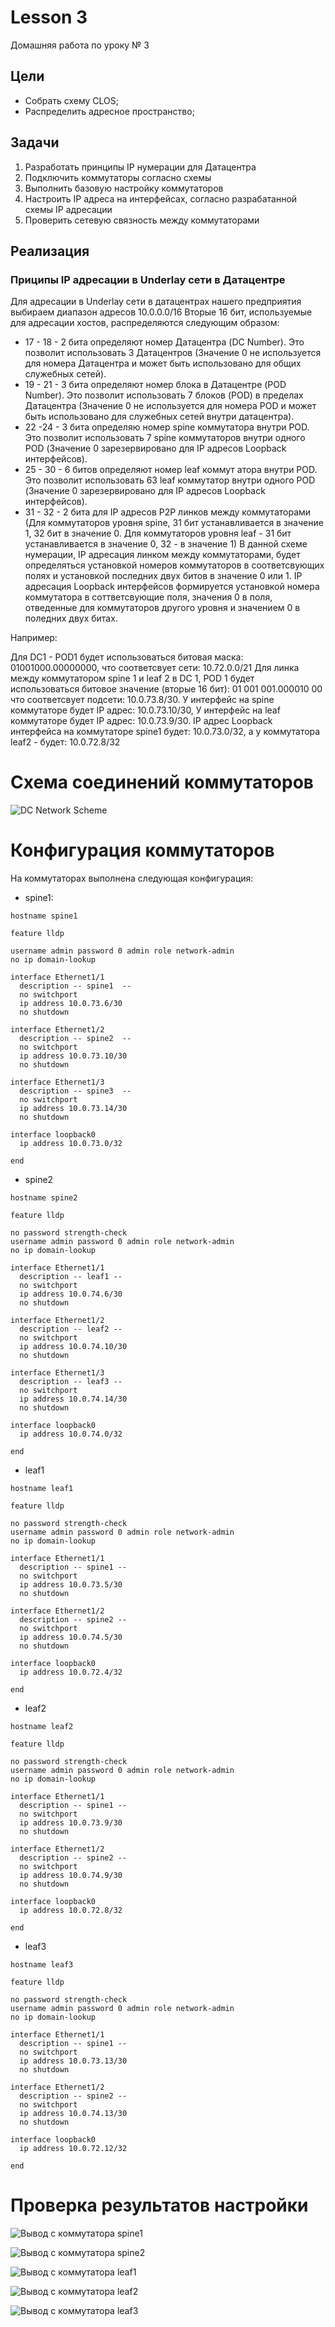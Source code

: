 # Lesson 3
Домашняя работа по уроку № 3

## Цели
* Собрать схему CLOS;
* Распределить адресное пространство;

## Задачи
1. Разработать принципы IP нумерации для Датацентра
2. Подключить коммутаторы согласно схемы
3. Выполнить базовую настройку коммутаторов
4. Настроить IP адреса на интерфейсах, согласно разрабатанной схемы IP адресации
5. Проверить сетевую связность между коммутаторами

## Реализация
### Приципы IP адресации в Underlay сети в Датацентре

Для адресации в Underlay сети в датацентрах нашего предприятия выбираем диапазон адресов 10.0.0.0/16
Вторые 16 бит, используемые для адресации хостов, распределяются следующим образом:
* 17 - 18 - 2 бита определяют номер Датацентра (DC Number). Это позволит использовать 3 Датацентров (Значение 0 не используется для номера Датацентра и может быть использовано для общих служебных сетей).
* 19 - 21 - 3 бита определяют номер блока в Датацентре (POD Number). Это позволит использовать 7 блоков (POD) в пределах Датацентра (Значение 0 не используется для номера POD и может быть использовано для служебных сетей внутри датацентра).
* 22 -24 - 3 бита определяю номер spine коммутатора внутри POD. Это позволит использовать 7 spine коммутаторов внутри одного POD (Значение 0 зарезервировано для IP адресов Loopback интерфейсов).
* 25 - 30 - 6 битов определяют номер leaf коммут
атора внутри POD. Это позволит использовать 63 leaf коммутатор внутри одного POD (Значение 0 зарезервировано для IP адресов Loopback интерфейсов).
* 31 - 32 - 2 бита для IP адресов P2P линков между коммутаторами (Для коммутаторов уровня spine, 31 бит устанавливается в значение 1, 32 бит в значение 0. Для коммутаторов уровня leaf - 31 бит устанавливается в значение 0, 32 - в значение 1)
В данной схеме нумерации, IP адресация линком между коммутаторами, будет определяться установкой номеров коммутаторов в соответсвующих полях и установкой последних двух битов в значение 0 или 1. IP адресация Loopback интерфейсов формируется установкой номера коммутатора в соттветсвующие поля, значения 0 в поля, отведенные для коммутаторов другого уровня и значением 0 в поледних двух битах.

Например:

Для DC1 - POD1 будет использоваться битовая маска: 01001000.00000000, что соответсвует сети: 10.72.0.0/21
Для линка между коммутатором spine 1 и leaf 2 в DC 1, POD 1 будет использоваться битовое значение (вторые 16 бит): 01 001 001.000010 00 что соответсвует подсети: 10.0.73.8/30. У интерфейс на spine коммутаторе будет IP адрес: 10.0.73.10/30, У интерфейс на leaf коммутаторе будет IP адрес: 10.0.73.9/30. IP адрес Loopback интерфейса на коммутаторе spine1 будет: 10.0.73.0/32, а у коммутатора leaf2 - будет: 10.0.72.8/32

# Схема соединений коммутаторов
![DC Network Scheme](img/DC-Network.png)

# Конфигурация коммутаторов
На коммутаторах выполнена следующая конфигурация:
* spine1:
```
hostname spine1

feature lldp

username admin password 0 admin role network-admin
no ip domain-lookup

interface Ethernet1/1
  description -- spine1  --
  no switchport
  ip address 10.0.73.6/30
  no shutdown

interface Ethernet1/2
  description -- spine2  --
  no switchport
  ip address 10.0.73.10/30
  no shutdown

interface Ethernet1/3
  description -- spine3  --
  no switchport
  ip address 10.0.73.14/30
  no shutdown

interface loopback0
  ip address 10.0.73.0/32

end
```

* spine2
```
hostname spine2

feature lldp

no password strength-check
username admin password 0 admin role network-admin
no ip domain-lookup

interface Ethernet1/1
  description -- leaf1 --
  no switchport
  ip address 10.0.74.6/30
  no shutdown

interface Ethernet1/2
  description -- leaf2 --
  no switchport
  ip address 10.0.74.10/30
  no shutdown

interface Ethernet1/3
  description -- leaf3 --
  no switchport
  ip address 10.0.74.14/30
  no shutdown

interface loopback0
  ip address 10.0.74.0/32

end
```

* leaf1
```
hostname leaf1

feature lldp

no password strength-check
username admin password 0 admin role network-admin
no ip domain-lookup

interface Ethernet1/1
  description -- spine1 --
  no switchport
  ip address 10.0.73.5/30
  no shutdown

interface Ethernet1/2
  description -- spine2 --
  no switchport
  ip address 10.0.74.5/30
  no shutdown

interface loopback0
  ip address 10.0.72.4/32

end
```

* leaf2
```
hostname leaf2

feature lldp

no password strength-check
username admin password 0 admin role network-admin
no ip domain-lookup

interface Ethernet1/1
  description -- spine1 --
  no switchport
  ip address 10.0.73.9/30
  no shutdown

interface Ethernet1/2
  description -- spine2 --
  no switchport
  ip address 10.0.74.9/30
  no shutdown

interface loopback0
  ip address 10.0.72.8/32

end
```

* leaf3
```
hostname leaf3

feature lldp

no password strength-check
username admin password 0 admin role network-admin
no ip domain-lookup

interface Ethernet1/1
  description -- spine1 --
  no switchport
  ip address 10.0.73.13/30
  no shutdown

interface Ethernet1/2
  description -- spine2 --
  no switchport
  ip address 10.0.74.13/30
  no shutdown

interface loopback0
  ip address 10.0.72.12/32

end
```

# Проверка результатов настройки

![Вывод с коммутатора spine1](img/spine1.png)

![Вывод с коммутатора spine2](img/spine2.png)

![Вывод с коммутатора leaf1](img/leaf1.png)

![Вывод с коммутатора leaf2](img/leaf2.png)

![Вывод с коммутатора leaf3](img/leaf3.png)
